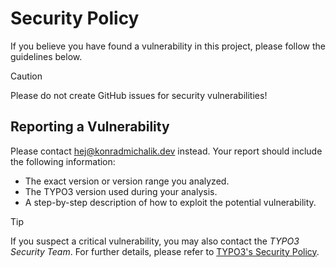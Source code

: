 # Security Policy

If you believe you have found a vulnerability in this project, please follow the guidelines below.

> [!CAUTION]
> Please do not create GitHub issues for security vulnerabilities!

## Reporting a Vulnerability

Please contact [hej@konradmichalik.dev](mailto:hej@konradmichalik.dev) instead.
Your report should include the following information:

- The exact version or version range you analyzed.
- The TYPO3 version used during your analysis.
- A step-by-step description of how to exploit the potential vulnerability.

> [!TIP]
> If you suspect a critical vulnerability, you may also contact the _TYPO3 Security Team_. For further details, please
> refer to  [TYPO3's Security Policy](https://github.com/TYPO3/typo3/blob/main/SECURITY.md).
